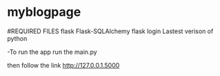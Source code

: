 # myblogpage

#REQUIRED FILES
flask
Flask-SQLAlchemy
flask login
Lastest verison of python

-To run the app
run the main.py

then follow the link
http://127.0.0.1.5000
